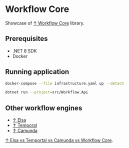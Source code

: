 # Workflow Core

Showcase of [↑ Workflow Core](https://github.com/danielgerlag/workflow-core) library.

## Prerequisites

- .NET 8 SDK
- Docker

## Running application

```bash
docker-compose --file infrastructure.yaml up --detach
```

```bash
dotnet run --project=src/Workflow.Api
```

## Other workflow engines

- [↑ Elsa](https://github.com/elsa-workflows/elsa-core)
- [↑ Temporal](https://github.com/temporalio/sdk-dotnet)
- [↑ Camunda](https://camunda.com/blog/2022/11/camunda-platform-8-dotnet-developers/)

[↑ Elsa vs Temportal vs Camunda vs Workflow Core](https://stackoverflow.com/questions/78479207/elsa-vs-temportal-vs-camunda-vs-workflow-core).